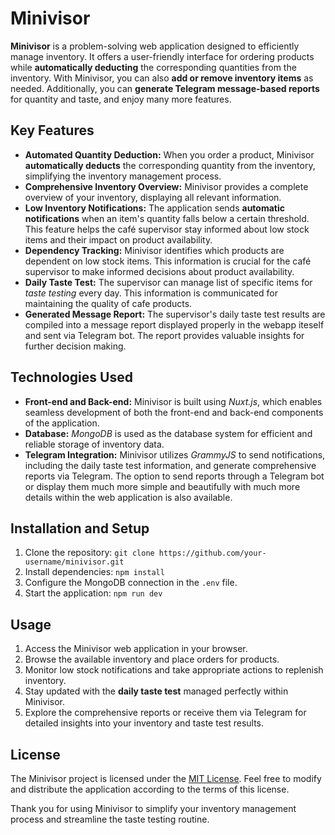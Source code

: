 <h1>Minivisor</h1>

<p>
  <strong>Minivisor</strong> is a problem-solving web application designed to efficiently manage inventory. It offers a user-friendly interface for ordering products while <strong>automatically deducting</strong> the corresponding quantities from the inventory. With Minivisor, you can also <strong>add or remove inventory items</strong> as needed. Additionally, you can <strong>generate Telegram message-based reports</strong> for quantity and taste, and enjoy many more features.
</p>


<h2>Key Features</h2>
<ul>
  <li><strong>Automated Quantity Deduction:</strong> When you order a product, Minivisor <strong>automatically deducts</strong> the corresponding quantity from the inventory, simplifying the inventory management process.</li>
  <li><strong>Comprehensive Inventory Overview:</strong> Minivisor provides a complete overview of your inventory, displaying all relevant information.</li>
  <li><strong>Low Inventory Notifications:</strong> The application sends <strong>automatic notifications</strong> when an item's quantity falls below a certain threshold. This feature helps the café supervisor stay informed about low stock items and their impact on product availability.</li>
  <li><strong>Dependency Tracking:</strong> Minivisor identifies which products are dependent on low stock items. This information is crucial for the café supervisor to make informed decisions about product availability.</li>
  <li><strong>Daily Taste Test:</strong> The supervisor can manage list of specific items for <em>taste testing</em> every day. This information is communicated for maintaining the quality of cafe products.</li>
  <li><strong>Generated Message Report:</strong> The supervisor's daily taste test results are compiled into a message report displayed properly in the webapp iteself and sent via Telegram bot. The report provides valuable insights for further decision making.</li>
</ul>

<h2>Technologies Used</h2>
<ul>
  <li><strong>Front-end and Back-end:</strong> Minivisor is built using <em>Nuxt.js</em>, which enables seamless development of both the front-end and back-end components of the application.</li>
  <li><strong>Database:</strong> <em>MongoDB</em> is used as the database system for efficient and reliable storage of inventory data.</li>
  <li><strong>Telegram Integration:</strong> Minivisor utilizes <em>GrammyJS</em> to send notifications, including the daily taste test information, and generate comprehensive reports via Telegram. The option to send reports through a Telegram bot or display them much more simple and beautifully with much more details within the web application is also available.</li>
</ul>

<h2>Installation and Setup</h2>
<ol>
  <li>Clone the repository: <code>git clone https://github.com/your-username/minivisor.git</code></li>
  <li>Install dependencies: <code>npm install</code></li>
  <li>Configure the MongoDB connection in the <code>.env</code> file.</li>
  <li>Start the application: <code>npm run dev</code></li>
</ol>

<h2>Usage</h2>
<ol>
  <li>Access the Minivisor web application in your browser.</li>
  <li>Browse the available inventory and place orders for products.</li>
  <li>Monitor low stock notifications and take appropriate actions to replenish inventory.</li>
  <li>Stay updated with the <strong>daily taste test</strong> managed perfectly within Minivisor.</li>
  <li>Explore the comprehensive reports or receive them via Telegram for detailed insights into your inventory and taste test results.</li>
</ol>

<h2>License</h2>
<p>
  The Minivisor project is licensed under the <a href="https://opensource.org/licenses/MIT">MIT License</a>. Feel free to modify and distribute the application according to the terms of this license.
</p>

<p>
  Thank you for using Minivisor to simplify your inventory management process and streamline the taste testing routine.
</p>
